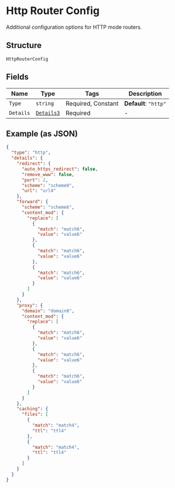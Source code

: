 
# Http Router Config

Additional configuration options for HTTP mode routers.

## Structure

`HttpRouterConfig`

## Fields

| Name | Type | Tags | Description |
|  --- | --- | --- | --- |
| `Type` | `string` | Required, Constant | **Default**: `"http"` |
| `Details` | [`Details3`](../../doc/models/details-3.md) | Required | - |

## Example (as JSON)

```json
{
  "type": "http",
  "details": {
    "redirect": {
      "auto_https_redirect": false,
      "remove_www": false,
      "port": 2,
      "scheme": "scheme0",
      "url": "url4"
    },
    "forward": {
      "scheme": "scheme6",
      "content_mod": {
        "replace": [
          {
            "match": "match6",
            "value": "value6"
          },
          {
            "match": "match6",
            "value": "value6"
          },
          {
            "match": "match6",
            "value": "value6"
          }
        ]
      }
    },
    "proxy": {
      "domain": "domain8",
      "content_mod": {
        "replace": [
          {
            "match": "match6",
            "value": "value6"
          },
          {
            "match": "match6",
            "value": "value6"
          },
          {
            "match": "match6",
            "value": "value6"
          }
        ]
      }
    },
    "caching": {
      "files": [
        {
          "match": "match4",
          "ttl": "ttl4"
        },
        {
          "match": "match4",
          "ttl": "ttl4"
        }
      ]
    }
  }
}
```

